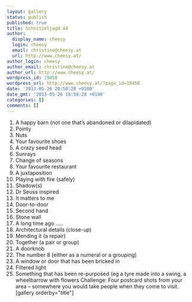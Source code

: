 ```yaml
---
layout: gallery
status: publish
published: true
title: Schnitzeljagd 44
author:
  display_name: cheesy
  login: cheesy
  email: christine@cheesy.at
  url: http://www.cheesy.at/
author_login: cheesy
author_email: christine@cheesy.at
author_url: http://www.cheesy.at/
wordpress_id: 19450
wordpress_url: http://www.cheesy.at/?page_id=19450
date: '2013-05-26 20:58:28 +0100'
date_gmt: '2013-05-26 18:58:28 +0100'
categories: []
comments: []
---
```

1. A happy barn (not one that’s abandoned or dilapidated)
2. Pointy
3. Nuts
4. Your favourite shoes
5. A crazy seed head
6. Sunrays
7. Change of seasons
8. Your favourite restaurant
9. A juxtaposition
10. Playing with fire (safely)
11. Shadow(s)
12. Dr Seuss inspired
13. It matters to me
14. Door-to-door
15. Second hand
16. Stone wall
17. A long time ago .....
18. Architectural details (close-up)
19. Mending it (a repair)
20. Together (a pair or group)
21. A doorknob
22. The number 8 (either as a numeral or a grouping)
23. A window or door that has been bricked in
24. Filtered light
25. Something that has been re-purposed (eg a tyre made into a swing, a wheelbarrow with flowers
Challenge: Four postcard shots from your area – somewhere you would take people when they come to visit.
[gallery orderby="title"]
